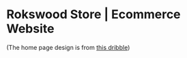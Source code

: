 # Rokswood Store | Ecommerce Website

(The home page design is from [this dribble](https://dribbble.com/shots/20628601-Clothing-Website-Concept))
